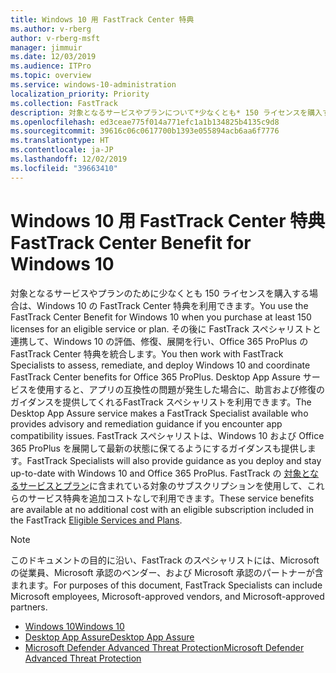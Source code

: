 ```yaml
---
title: Windows 10 用 FastTrack Center 特典
ms.author: v-rberg
author: v-rberg-msft
manager: jimmuir
ms.date: 12/03/2019
ms.audience: ITPro
ms.topic: overview
ms.service: windows-10-administration
localization_priority: Priority
ms.collection: FastTrack
description: 対象となるサービスやプランについて*少なくとも* 150 ライセンスを購入する場合は、Windows 10 用 FastTrack Center 特典を利用できます。
ms.openlocfilehash: ed3ceae775f014a771efc1a1b134825b4135c9d8
ms.sourcegitcommit: 39616c06c0617700b1393e055894acb6aa6f7776
ms.translationtype: HT
ms.contentlocale: ja-JP
ms.lasthandoff: 12/02/2019
ms.locfileid: "39663410"
---
```

# <a name="fasttrack-center-benefit-for-windows-10"></a><span data-ttu-id="7e475-103">Windows 10 用 FastTrack Center 特典</span><span class="sxs-lookup"><span data-stu-id="7e475-103">FastTrack Center Benefit for Windows 10</span></span>

<span data-ttu-id="7e475-104">対象となるサービスやプランのために少なくとも 150 ライセンスを購入する場合は、Windows 10 の FastTrack Center 特典を利用できます。</span><span class="sxs-lookup"><span data-stu-id="7e475-104">You use the FastTrack Center Benefit for Windows 10 when you purchase at least 150 licenses for an eligible service or plan.</span></span> <span data-ttu-id="7e475-105">その後に FastTrack スペシャリストと連携して、Windows 10 の評価、修復、展開を行い、Office 365 ProPlus の FastTrack Center 特典を統合します。</span><span class="sxs-lookup"><span data-stu-id="7e475-105">You then work with FastTrack Specialists to assess, remediate, and deploy Windows 10 and coordinate FastTrack Center benefits for Office 365 ProPlus.</span></span> <span data-ttu-id="7e475-106">Desktop App Assure サービスを使用すると、アプリの互換性の問題が発生した場合に、助言および修復のガイダンスを提供してくれるFastTrack スペシャリストを利用できます。</span><span class="sxs-lookup"><span data-stu-id="7e475-106">The Desktop App Assure service makes a FastTrack Specialist available who provides advisory and remediation guidance if you encounter app compatibility issues.</span></span>  <span data-ttu-id="7e475-107">FastTrack スペシャリストは、Windows 10 および Office 365 ProPlus を展開して最新の状態に保てるようにするガイダンスも提供します。</span><span class="sxs-lookup"><span data-stu-id="7e475-107">FastTrack Specialists will also provide guidance as you deploy and stay up-to-date with Windows 10 and Office 365 ProPlus.</span></span> <span data-ttu-id="7e475-108">FastTrack の [対象となるサービスとプラン](M365-eligible-services-and-plans.md)に含まれている対象のサブスクリプションを使用して、これらのサービス特典を追加コストなしで利用できます。</span><span class="sxs-lookup"><span data-stu-id="7e475-108">These service benefits are available at no additional cost with an eligible subscription included in the FastTrack [Eligible Services and Plans](M365-eligible-services-and-plans.md).</span></span>
  
> [!NOTE]
> <span data-ttu-id="7e475-109">このドキュメントの目的に沿い、FastTrack のスペシャリストには、Microsoft の従業員、Microsoft 承認のベンダー、および Microsoft 承認のパートナーが含まれます。</span><span class="sxs-lookup"><span data-stu-id="7e475-109">For purposes of this document, FastTrack Specialists can include Microsoft employees, Microsoft-approved vendors, and Microsoft-approved partners.</span></span> 
    
- [<span data-ttu-id="7e475-110">Windows 10</span><span class="sxs-lookup"><span data-stu-id="7e475-110">Windows 10</span></span>](Win-10-windows-10.md)
- [<span data-ttu-id="7e475-111">Desktop App Assure</span><span class="sxs-lookup"><span data-stu-id="7e475-111">Desktop App Assure</span></span>](Win-10-desktop-app-assure.md)
- [<span data-ttu-id="7e475-112">Microsoft Defender Advanced Threat Protection</span><span class="sxs-lookup"><span data-stu-id="7e475-112">Microsoft Defender Advanced Threat Protection</span></span>](Win-10-microsoft-defender-atp.md)
  

  

 